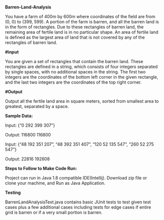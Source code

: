 **Barren-Land-Analysis**


You have a farm of 400m by 600m where coordinates of the field are from (0, 0) to (399, 599). A portion of the farm is barren, and all the barren land is in the form of rectangles. Due to these rectangles of barren land, the remaining area of fertile land is in no particular shape. An area of fertile land is defined as the largest area of land that is not covered by any of the rectangles of barren land.

**#input** 

You are given a set of rectangles that contain the barren land. These rectangles are defined in a string, which consists of four integers separated by single spaces, with no additional spaces in the string. The first two integers are the coordinates of the bottom left corner in the given rectangle, and the last two integers are the coordinates of the top right corner.

**#Output**

Output all the fertile land area in square meters, sorted from smallest area to greatest, separated by a space.

**Sample Data:** 

Input: {“0 292 399 307”}

Output: 116800 116800

Input: {“48 192 351 207”, “48 392 351 407”, “120 52 135 547”, “260 52 275 547”}

Output: 22816 192608

**Steps to Follow to Make Code Run:**

Project can run in Java 1.8 compatible IDE(Intellij). Download zip file or clone your machine, and Run as Java Application.

**Testing**

BarrenLandAnalysisText.java contains basic JUnit tests to test given test cases plus a few additional cases including tests for edge cases if entire grid is barren or if a very small portion is barren.
